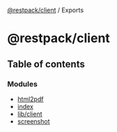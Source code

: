[@restpack/client](README.md) / Exports

# @restpack/client

## Table of contents

### Modules

- [html2pdf](modules/html2pdf.md)
- [index](modules/index.md)
- [lib/client](modules/lib_client.md)
- [screenshot](modules/screenshot.md)
